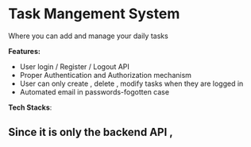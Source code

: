 # Task Mangement System 
Where you can add and manage your daily tasks

**Features:**

- User login / Register / Logout API
- Proper Authentication and Authorization mechanism
- User can only create , delete , modify tasks when they are logged in
- Automated email in passwords-fogotten case


**Tech Stacks**:

Since it is only the backend API ,
- 
